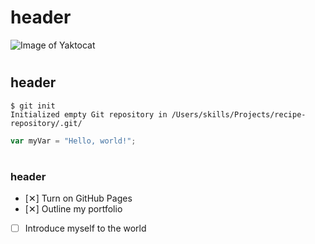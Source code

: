 # <h1>header
![Image of Yaktocat](https://octodex.github.com/images/yaktocat.png)
# <h2>header
```
$ git init
Initialized empty Git repository in /Users/skills/Projects/recipe-repository/.git/
```
``` javascript
var myVar = "Hello, world!";
```

# <h3>header
- [✕] Turn on GitHub Pages
- [✕] Outline my portfolio
- [ ] Introduce myself to the world
